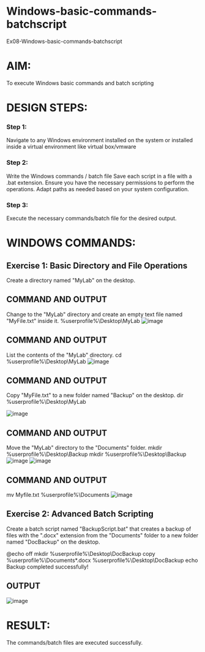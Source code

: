 # Windows-basic-commands-batchscript
Ex08-Windows-basic-commands-batchscript

# AIM:
To execute Windows basic commands and batch scripting

# DESIGN STEPS:

### Step 1:

Navigate to any Windows environment installed on the system or installed inside a virtual environment like virtual box/vmware 

### Step 2:

Write the Windows commands / batch file
Save each script in a file with a .bat extension.
Ensure you have the necessary permissions to perform the operations.
Adapt paths as needed based on your system configuration.
### Step 3:

Execute the necessary commands/batch file for the desired output. 




# WINDOWS COMMANDS:
## Exercise 1: Basic Directory and File Operations
Create a directory named "MyLab" on the desktop.


## COMMAND AND OUTPUT

Change to the "MyLab" directory and create an empty text file named "MyFile.txt" inside it. %userprofile%\Desktop\MyLab 
![image](https://github.com/salinianbzhgan/Windows-basic-commands-batchscript/assets/145742862/1c32f848-43bb-444b-aee7-d6d980bfc1a0)

## COMMAND AND OUTPUT

List the contents of the "MyLab" directory. cd %userprofile%\Desktop\MyLab
![image](https://github.com/salinianbzhgan/Windows-basic-commands-batchscript/assets/145742862/c256e3a2-7cec-4586-bde6-7d831f20419b)


## COMMAND AND OUTPUT

Copy "MyFile.txt" to a new folder named "Backup" on the desktop. dir %userprofile%\Desktop\MyLab

![image](https://github.com/salinianbzhgan/Windows-basic-commands-batchscript/assets/145742862/f3c6b2b9-80fa-436b-99f4-a3f24c3ca384)

## COMMAND AND OUTPUT

Move the "MyLab" directory to the "Documents" folder. mkdir %userprofile%\Desktop\Backup mkdir %userprofile%\Desktop\Backup
![image](https://github.com/salinianbzhgan/Windows-basic-commands-batchscript/assets/145742862/1241dbd2-1cd2-43ef-8a0c-c1583a289a87)
![image](https://github.com/salinianbzhgan/Windows-basic-commands-batchscript/assets/145742862/97bb0f57-05f0-4f2b-bf1e-8ef89a0ffdff)


## COMMAND AND OUTPUT
mv Myfile.txt %userprofile%\Documents
![image](https://github.com/salinianbzhgan/Windows-basic-commands-batchscript/assets/145742862/d4178a96-401a-4e04-9a4f-c4b8085196e6)


## Exercise 2: Advanced Batch Scripting
Create a batch script named "BackupScript.bat" that creates a backup of files with the ".docx" extension from the "Documents" folder to a new folder named "DocBackup" on the desktop.

@echo off mkdir %userprofile%\Desktop\DocBackup copy %userprofile%\Documents*.docx %userprofile%\Desktop\DocBackup echo Backup completed successfully!
## OUTPUT



![image](https://github.com/salinianbzhgan/Windows-basic-commands-batchscript/assets/145742862/4cf51efd-b81f-40d9-9492-e2e87c6f1dbc)



# RESULT:
The commands/batch files are executed successfully.

